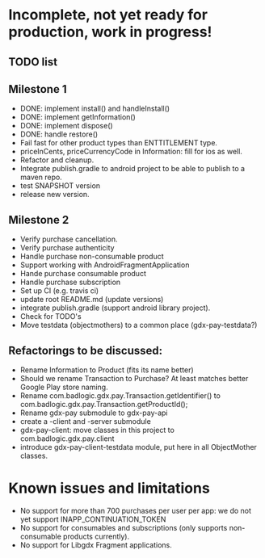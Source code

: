 # Incomplete, not yet ready for production, work in progress!

## TODO list

## Milestone 1

* DONE: implement install() and handleInstall()
* DONE: implement getInformation()
* DONE: implement dispose()
* DONE: handle restore()
* Fail fast for other product types than ENTTITLEMENT type.
* priceInCents, priceCurrencyCode in Information: fill for ios as well.
* Refactor and cleanup.
* Integrate publish.gradle to android project to be able to publish to a maven repo.
* test SNAPSHOT version
* release new version.


## Milestone 2
* Verify purchase cancellation.
* Verify purchase authenticity
* Handle purchase non-consumable product
* Support working with AndroidFragmentApplication
* Hande purchase consumable product
* Handle purchase subscription
* Set up CI (e.g. travis ci)
* update root README.md (update versions)
* integrate publish.gradle (support android library project).
* Check for TODO's
* Move testdata (objectmothers) to a common place (gdx-pay-testdata?)

## Refactorings to be discussed:

* Rename Information to Product (fits its name better)
* Should we rename Transaction to Purchase? At least matches better Google Play store naming.
* Rename com.badlogic.gdx.pay.Transaction.getIdentifier() to com.badlogic.gdx.pay.Transaction.getProductId();
* Rename gdx-pay submodule to gdx-pay-api
* create a -client and -server submodule
* gdx-pay-client: move classes in this project to com.badlogic.gdx.pay.client
* introduce gdx-pay-client-testdata module, put here in all ObjectMother classes.

# Known issues and limitations

* No support for more than 700 purchases per user per app: we do not yet support INAPP_CONTINUATION_TOKEN	
* No support for consumables and subscriptions (only supports non-consumable products currently).
* No support for Libgdx Fragment applications.